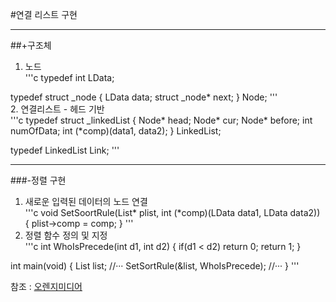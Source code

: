 #연결 리스트 구현
***
##+구조체   
1. 노드   
'''c
typedef int LData;

typedef struct _node
{
  LData data;
  struct _node* next;
} Node;
'''   
2. 연결리스트 - 헤드 기반   
'''c
typedef struct _linkedList
{
  Node* head;
  Node* cur;
  Node* before;
  int numOfData;
  int (*comp)(data1, data2);
} LinkedList;

typedef LinkedList Link;
'''

***
###-정렬 구현   
1. 새로운 입력된 데이터의 노드 연결   
'''c
void SetSoortRule(List* plist, int (*comp)(LData data1, LData data2))
{
  plist->comp = comp;
}
'''   
2. 정렬 함수 정의 및 지정   
'''c
int WhoIsPrecede(int d1, int d2)
{
  if(d1 < d2)
    return 0;
  return 1;
}

int main(void)
{
  List list;
  //···
  SetSortRule(&list, WhoIsPrecede);
  //···
}
'''

참조 : [오렌지미디어](https://www.orentec.co.kr/)
